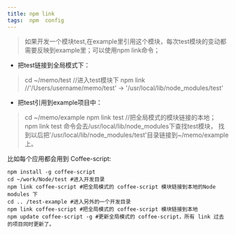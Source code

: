 ```yaml
---
title: npm link
tags:  npm  config
---
```


> 如果开发一个模块test,在example里引用这个模块，每次test模块的变动都需要反映到example里；可以使用npm link命令；
- 把test链接到全局模式下：
> cd ~/memo/test //进入test模块下
  npm link   //'/Users/username/memo/test' -> '/usr/local/lib/node_modules/test'
- 把test引用到example项目中：
> cd ~/memo/example 
  npm link test  //把全局模式的模块链接的本地；
  npm link test 命令会去/usr/local/lib/node_modules下查找test模块，
  找到以后把'/usr/local/lib/node_modules/test'目录链接到~/memo/example上。

比如每个应用都会用到 Coffee-script:

```
npm install -g coffee-script  
cd ~/work/Node/test #进入开发目录
npm link coffee-script #把全局模式的 coffee-script 模块链接到本地的Node modules 下
cd .. /test-example #进入另外的一个开发目录
npm link coffee-script #把全局模式的 coffee-script 模块链接到本地
npm update coffee-script -g #更新全局模式的 coffee-script，所有 link 过去的项目同时更新了。
```

